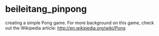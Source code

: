 # beileitang_pinpong
creating a simple Pong game. For more background on this game, check out the Wikipedia article:
http://en.wikipedia.org/wiki/Pong
